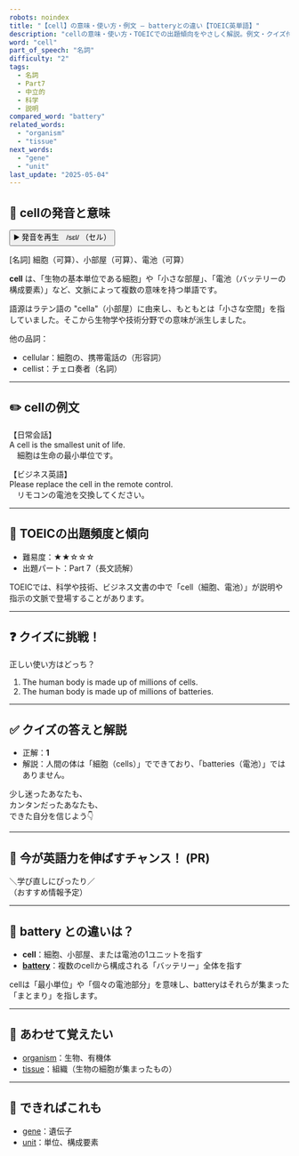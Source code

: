 ```yaml
---
robots: noindex
title: "【cell】の意味・使い方・例文 ― batteryとの違い【TOEIC英単語】"
description: "cellの意味・使い方・TOEICでの出題傾向をやさしく解説。例文・クイズ付きでbatteryとの違いもわかりやすく学べます。"
word: "cell"
part_of_speech: "名詞"
difficulty: "2"
tags:
  - 名詞
  - Part7
  - 中立的
  - 科学
  - 説明
compared_word: "battery"
related_words:
  - "organism"
  - "tissue"
next_words:
  - "gene"
  - "unit"
last_update: "2025-05-04"
---
```


## 🔰 cellの発音と意味

<button class="play-audio" onclick="playTTS('cell')">
  <span class="play-audio-main">
    ▶️ 発音を再生　/sɛl/
  </span>
  <span class="play-audio-sub">
    （セル）
  </span>
</button>

[名詞] 細胞（可算）、小部屋（可算）、電池（可算）

**cell** は、「生物の基本単位である細胞」や「小さな部屋」、「電池（バッテリーの構成要素）」など、文脈によって複数の意味を持つ単語です。

語源はラテン語の "cella"（小部屋）に由来し、もともとは「小さな空間」を指していました。そこから生物学や技術分野での意味が派生しました。

他の品詞：  
- cellular：細胞の、携帯電話の（形容詞）
- cellist：チェロ奏者（名詞）

---

## ✏️ cellの例文

【日常会話】  
A cell is the smallest unit of life.  
　細胞は生命の最小単位です。

【ビジネス英語】  
Please replace the cell in the remote control.  
　リモコンの電池を交換してください。

---

## 🎯 TOEICの出題頻度と傾向

- 難易度：★★☆☆☆
- 出題パート：Part 7（長文読解）

TOEICでは、科学や技術、ビジネス文書の中で「cell（細胞、電池）」が説明や指示の文脈で登場することがあります。

---

## ❓ クイズに挑戦！

正しい使い方はどっち？

1. The human body is made up of millions of cells.  
2. The human body is made up of millions of batteries.

---

## ✅ クイズの答えと解説

- 正解：**1**
- 解説：人間の体は「細胞（cells）」でできており、「batteries（電池）」ではありません。

少し迷ったあなたも、  
カンタンだったあなたも、  
できた自分を信じよう👇️

---

## 🚀 今が英語力を伸ばすチャンス！ (PR)

<div class="info-center">
＼学び直しにぴったり／<br>  
（おすすめ情報予定）
</div>

---

## 🤔  battery との違いは？

- **cell**：細胞、小部屋、または電池の1ユニットを指す
- **[battery](/word/battery)**：複数のcellから構成される「バッテリー」全体を指す

cellは「最小単位」や「個々の電池部分」を意味し、batteryはそれらが集まった「まとまり」を指します。

---

## 🧩 あわせて覚えたい

- [organism](/word/organism)：生物、有機体
- [tissue](/word/tissue)：組織（生物の細胞が集まったもの）

---

## 📖 できればこれも

- [gene](/word/gene)：遺伝子
- [unit](/word/unit)：単位、構成要素

<!-- cvid: aid49_bid41 -->

